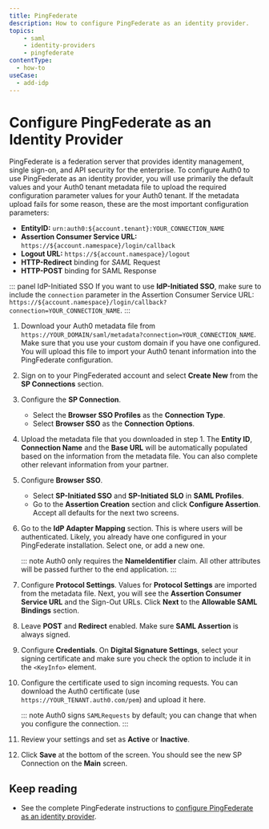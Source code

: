 ```yaml
---
title: PingFederate
description: How to configure PingFederate as an identity provider.
topics:
    - saml
    - identity-providers
    - pingfederate
contentType:
  - how-to
useCase:
  - add-idp
---
```

# Configure PingFederate as an Identity Provider

PingFederate is a federation server that provides identity management, single sign-on, and API security for the enterprise. To configure Auth0 to use PingFederate as an identity provider, you will use primarily the default values and your Auth0 tenant metadata file to upload the required configuration parameter values for your Auth0 tenant. If the metadata upload fails for some reason, these are the most important configuration parameters:

* __EntityID:__ `urn:auth0:${account.tenant}:YOUR_CONNECTION_NAME`
* __Assertion Consumer Service URL:__ `https://${account.namespace}/login/callback`
* __Logout URL:__ `https://${account.namespace}/logout`
* __HTTP-Redirect__ binding for <dfn data-key="security-assertion-markup-language">SAML</dfn> Request
* __HTTP-POST__ binding for SAML Response

::: panel IdP-Initiated SSO
If you want to use **IdP-Initiated SSO**, make sure to include the `connection` parameter in the Assertion Consumer Service URL: `https://${account.namespace}/login/callback?connection=YOUR_CONNECTION_NAME`.
:::

1. Download your Auth0 metadata file from `https://YOUR_DOMAIN/saml/metadata?connection=YOUR_CONNECTION_NAME`. Make sure that you use your custom domain if you have one configured. You will upload this file to import your Auth0 tenant information into the PingFederate configuration.

2. Sign on to your PingFederated account and select **Create New** from the **SP Connections** section.

3. Configure the __SP Connection__. 

    - Select the __Browser SSO Profiles__ as the __Connection Type__.
    - Select __Browser SSO__ as the __Connection Options__.

4. Upload the metadata file that you downloaded in step 1. The __Entity ID__, __Connection Name__ and the __Base URL__ will be automatically populated based on the information from the metadata file. You can also complete other relevant information from your partner.

5. Configure __Browser SSO__. 

    - Select __SP-Initiated SSO__ and __SP-Initiated SLO__ in __SAML Profiles__.
    - Go to the __Assertion Creation__ section and click __Configure Assertion__. Accept all defaults for the next two screens. 

6. Go to the __IdP Adapter Mapping__ section. This is where users will be authenticated. Likely, you already have one configured in your PingFederate installation. Select one, or add a new one.

    ::: note
    Auth0 only requires the __NameIdentifier__ claim. All other  attributes will be passed further to the end application.
    :::

7. Configure __Protocol Settings__. Values for __Protocol Settings__ are imported from the metadata file. Next, you will see the __Assertion Consumer Service URL__ and the Sign-Out URLs. Click __Next__ to the __Allowable SAML Bindings__ section.

8. Leave __POST__ and __Redirect__ enabled. Make sure __SAML Assertion__ is always signed.

9. Configure __Credentials__. On __Digital Signature Settings__, select your signing certificate and make sure you check the option to include it in the `<KeyInfo>` element.

10. Configure the certificate used to sign incoming requests. You can download the Auth0 certificate (use `https://YOUR_TENANT.auth0.com/pem`) and upload it here. 

    ::: note
    Auth0 signs `SAMLRequests` by default; you can change that when you configure the connection. 
    :::

11. Review your settings and set as __Active__ or __Inactive__. 

12. Click __Save__ at the bottom of the screen. You should see the new SP Connection on the __Main__ screen.

## Keep reading

* See the complete PingFederate instructions to [configure PingFederate as an identity provider](https://docs.pivotal.io/p-identity/1-5/pingfederate/config-pingfederate.html). 